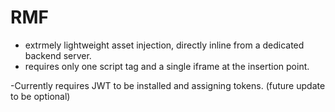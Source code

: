 # RMF
- extrmely lightweight asset injection, directly inline from a dedicated backend server.
- requires only one script tag and a single iframe at the insertion point. 

-Currently requires JWT to be installed and assigning tokens. (future update to be optional)